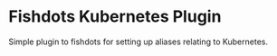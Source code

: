 # Fishdots Kubernetes Plugin

Simple plugin to fishdots for setting up aliases relating to Kubernetes.
